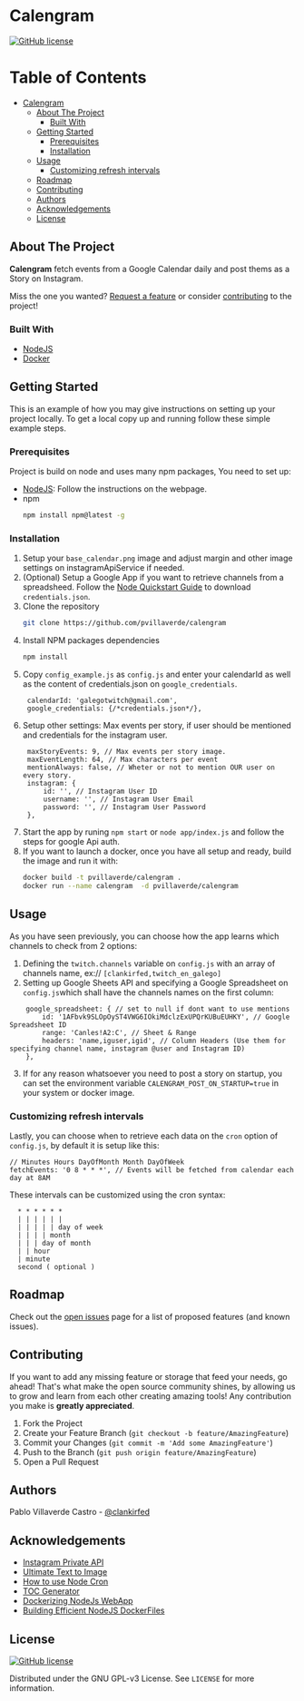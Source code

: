 # Calengram

[![GitHub license][license-shield]][license-url]


<!-- TABLE OF CONTENTS, generated with gh-md-toc README.md -->

Table of Contents
=================

   * [Calengram](#calengram)
      * [About The Project](#about-the-project)
         * [Built With](#built-with)
      * [Getting Started](#getting-started)
         * [Prerequisites](#prerequisites)
         * [Installation](#installation)
      * [Usage](#usage)
         * [Customizing refresh intervals](#customizing-refresh-intervals)
      * [Roadmap](#roadmap)
      * [Contributing](#contributing)
      * [Authors](#authors)
      * [Acknowledgements](#acknowledgements)
      * [License](#license)

<!-- ABOUT THE PROJECT -->

## About The Project

**Calengram** fetch events from a Google Calendar daily and post thems as a Story on Instagram.

Miss the one you wanted? [Request a feature][issues-url] or consider [contributing](#contributing) to the project!
### Built With

* [NodeJS](https://nodejs.org/es/)
* [Docker](https://www.docker.com/)


<!-- GETTING STARTED -->

## Getting Started

This is an example of how you may give instructions on setting up your project locally.
To get a local copy up and running follow these simple example steps.

### Prerequisites

Project is build on node and uses many npm packages, You need to set up:
* [NodeJS](https://nodejs.org/es/): Follow the instructions on the webpage.
* npm
  ```sh
  npm install npm@latest -g
  ```

### Installation

1. Setup your `base_calendar.png` image and adjust margin and other image settings on instagramApiService if needed.
2. (Optional) Setup a Google App if you want to retrieve channels from a spreadsheed. Follow the [Node Quickstart Guide](https://developers.google.com/sheets/api/quickstart/nodejs) to download `credentials.json`.
2. Clone the repository
   ```sh
   git clone https://github.com/pvillaverde/calengram
   ```
3. Install NPM packages dependencies
   ```sh
   npm install
   ```
4. Copy `config_example.js` as `config.js` and enter your calendarId as well as the content of credentials.json on `google_credentials`.
   ```JS
	calendarId: 'galegotwitch@gmail.com',
	google_credentials: {/*credentials.json*/},
   ```
5. Setup other settings: Max events per story, if user should be mentioned and credentials for the instagram user.
   ```JS
	maxStoryEvents: 9, // Max events per story image.
	maxEventLength: 64, // Max characters per event
	mentionAlways: false, // Wheter or not to mention OUR user on every story.
	instagram: {
		id: '', // Instagram User ID
		username: '', // Instagram User Email
		password: '', // Instagram User Password
	},
	```
6. Start the app by runing `npm start` or `node app/index.js` and follow the steps for google Api auth.
7. If you want to launch a docker, once you have all setup and ready, build the image and run it with:
   ```sh
   docker build -t pvillaverde/calengram .
   docker run --name calengram  -d pvillaverde/calengram
   ```

<!-- USAGE EXAMPLES -->

## Usage

As you have seen previously, you can choose how the app learns which channels to check from 2 options:
1. Defining the `twitch.channels` variable on `config.js` with an array of channels name, ex:// `[clankirfed,twitch_en_galego]`
2. Setting up Google Sheets API and specifying a Google Spreadsheet on `config.js`which shall have the channels names on the first column:
```JS
	google_spreadsheet: { // set to null if dont want to use mentions
		id: '1AFbvk9SLOpOyST4VWG6IOkiMdclzExUPQrKUBuEUHKY', // Google Spreadsheet ID
		range: 'Canles!A2:C', // Sheet & Range
		headers: 'name,iguser,igid', // Column Headers (Use them for specifying channel name, instagram @user and Instagram ID)
	},
```
3. If for any reason whatsoever you need to post a story on startup, you can set the environment variable `CALENGRAM_POST_ON_STARTUP=true` in your system or docker image. 

### Customizing refresh intervals
Lastly, you can choose when to retrieve each data on the `cron` option of `config.js`, by default it is setup like this:

```JS
// Minutes Hours DayOfMonth Month DayOfWeek
fetchEvents: '0 8 * * *', // Events will be fetched from calendar each day at 8AM
```

These intervals can be customized using the cron syntax:
```
  * * * * * *
  | | | | | |
  | | | | | day of week
  | | | | month
  | | | day of month
  | | hour
  | minute
  second ( optional )
```

<!-- ROADMAP -->

## Roadmap

Check out the [open issues][issues-url] page for a list of proposed features (and known issues).


<!-- CONTRIBUTING -->

## Contributing

If you want to add any missing feature or storage that feed your needs, go ahead! That's what make the open source community shines, by allowing us to grow and learn from each other creating amazing tools! Any contribution you make is **greatly appreciated**.

1. Fork the Project
2. Create your Feature Branch (`git checkout -b feature/AmazingFeature`)
3. Commit your Changes (`git commit -m 'Add some AmazingFeature'`)
4. Push to the Branch (`git push origin feature/AmazingFeature`)
5. Open a Pull Request

## Authors

Pablo Villaverde Castro - [@clankirfed](https://twitter.com/clankirfed)


<!-- ACKNOWLEDGEMENTS -->

## Acknowledgements
* [Instagram Private API](https://github.com/dilame/instagram-private-api/)
* [Ultimate Text to Image](https://github.com/terence410/ultimate-text-to-image)
* [How to use Node Cron](https://www.digitalocean.com/community/tutorials/nodejs-cron-jobs-by-examples)
* [TOC Generator](https://github.com/ekalinin/github-markdown-toc)
* [Dockerizing NodeJs WebApp](https://nodejs.org/en/docs/guides/nodejs-docker-webapp/)
* [Building Efficient NodeJS DockerFiles](http://bitjudo.com/blog/2014/03/13/building-efficient-dockerfiles-node-dot-js/)


## License


[![GitHub license][license-shield]][license-url]

Distributed under the GNU GPL-v3 License. See `LICENSE` for more information.


<!-- MARKDOWN LINKS & IMAGES -->
<!-- https://www.markdownguide.org/basic-syntax/#reference-style-links -->
[license-shield]: https://img.shields.io/badge/license-GNU%20GPL--v3-brightgreen
[license-url]: https://github.com/pvillaverde/calengram/blob/master/LICENSE
[project-url]: https://github.com/pvillaverde/calengram
[issues-url]: https://github.com/pvillaverde/calengram/issues